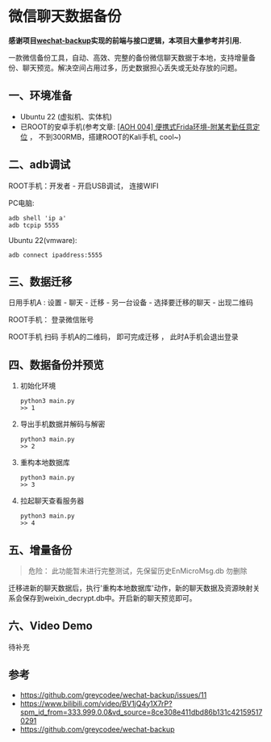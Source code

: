 # 微信聊天数据备份

**感谢项目[wechat-backup](https://github.com/greycodee/wechat-backup)实现的前端与接口逻辑，本项目大量参考并引用.**

一款微信备份工具，自动、高效、完整的备份微信聊天数据于本地，支持增量备份、聊天预览。解决空间占用过多，历史数据担心丢失或无处存放的问题。



## 一、环境准备

* Ubuntu 22 (虚拟机、实体机)
* 已ROOT的安卓手机(参考文章: <a href="https://mp.weixin.qq.com/s/Dvb16jWPX-SuJhhfkBGwmg" target="_blank">[AOH 004] 便携式Frida环境-附某考勤任意定位</a> ， 不到300RMB，搭建ROOT的Kali手机, cool~)



## 二、adb调试

ROOT手机：开发者 - 开启USB调试， 连接WIFI

PC电脑:

```
adb shell 'ip a'
adb tcpip 5555
```

Ubuntu 22(vmware):

```
adb connect ipaddress:5555
```



## 三、数据迁移

日用手机A :  设置 - 聊天 - 迁移 -  另一台设备 - 选择要迁移的聊天 - 出现二维码

ROOT手机： 登录微信账号

ROOT手机 扫码 手机A的二维码， 即可完成迁移 ， 此时A手机会退出登录



## 四、数据备份并预览

1. 初始化环境

   ```
   python3 main.py
   >> 1
   ```

2. 导出手机数据并解码与解密

   ```
   python3 main.py
   >> 2
   ```

3. 重构本地数据库

   ```
   python3 main.py
   >> 3
   ```

4. 拉起聊天查看服务器

   ```
   python3 main.py
   >> 4
   ```



## 五、增量备份

> 危险： 此功能暂未进行完整测试，先保留历史EnMicroMsg.db 勿删除

迁移进新的聊天数据后，执行'重构本地数据库'动作，新的聊天数据及资源映射关系会保存到weixin_decrypt.db中。开启新的聊天预览即可。



## 六、Video Demo

待补充



## 参考

* https://github.com/greycodee/wechat-backup/issues/11
* https://www.bilibili.com/video/BV1jQ4y1X7rP?spm_id_from=333.999.0.0&vd_source=8ce308e411dbd86b131c421595170291
* https://github.com/greycodee/wechat-backup
